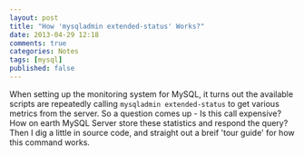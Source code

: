 ```yaml
---
layout: post
title: "How 'mysqladmin extended-status' Works?"
date: 2013-04-29 12:18
comments: true
categories: Notes
tags: [mysql]
published: false
---
```


When setting up the monitoring system for MySQL, it turns out the available scripts are repeatedly calling `mysqladmin extended-status` to get various metrics from the server. So a question comes up - Is this call expensive? How on earth MySQL Server store these statistics and respond the query? Then I dig a little in source code, and straight out a breif 'tour guide' for how this command works.
